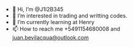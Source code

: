 - 👋 Hi, I’m @J1I2B345
- 👀 I’m interested in trading and writting codes.
- 🌱 I’m currently learning at Henry
- 📫 How to reach me +5491154680008 and juan.bevilacqua@outlook.com
